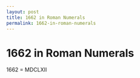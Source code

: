 ```yaml
---
layout: post
title: 1662 in Roman Numerals
permalink: 1662-in-roman-numerals
---
```


# 1662 in Roman Numerals

1662 = MDCLXII
